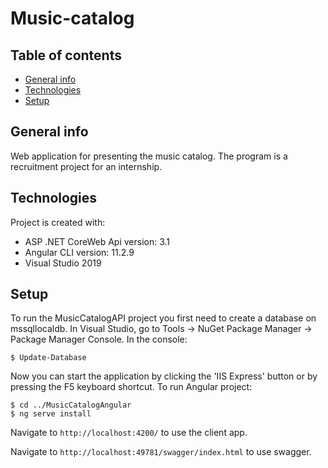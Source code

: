 # Music-catalog

## Table of contents
* [General info](#general-info)
* [Technologies](#technologies)
* [Setup](#setup)

## General info
Web application for presenting the music catalog. The program is a recruitment project for an internship.
	
## Technologies
Project is created with:
* ASP .NET CoreWeb Api version: 3.1
* Angular CLI version: 11.2.9
* Visual Studio 2019
	
## Setup
To run the MusicCatalogAPI project you first need to create a database on mssqllocaldb. 
In Visual Studio, go to Tools -> NuGet Package Manager -> Package Manager Console. 
In the console: 
```
$ Update-Database 
```
Now you can start the application by clicking the 'IIS Express' button or by pressing the F5 keyboard shortcut.
To run Angular project:
```
$ cd ../MusicCatalogAngular
$ ng serve install
```
Navigate to `http://localhost:4200/` to use the client app.

Navigate to `http://localhost:49781/swagger/index.html` to use swagger.
